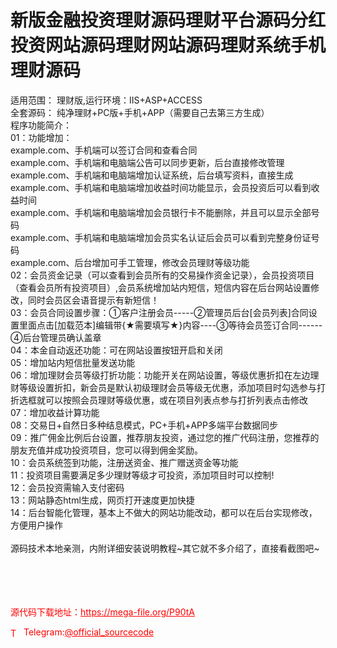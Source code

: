 # 新版金融投资理财源码理财平台源码分红投资网站源码理财网站源码理财系统手机理财源码

适用范围： 理财版,运行环境：IIS+ASP+ACCESS<br>全套源码： 纯净理财+PC版+手机+APP（需要自己去第三方生成）<br>程序功能简介：<br>01：功能增加：<br>example.com、手机端可以签订合同和查看合同<br>example.com、手机端和电脑端公告可以同步更新，后台直接修改管理<br>example.com、手机端和电脑端增加认证系统，后台填写资料，直接生成<br>example.com、手机端和电脑端增加收益时间功能显示，会员投资后可以看到收益时间<br>example.com、手机端和电脑端增加会员银行卡不能删除，并且可以显示全部号码<br>example.com、手机端和电脑端增加会员实名认证后会员可以看到完整身份证号码<br>example.com、后台增加可手工管理，修改会员理财等级功能<br>02：会员资金记录（可以查看到会员所有的交易操作资金记录），会员投资项目（查看会员所有投资项目）,会员系统增加站内短信，短信内容在后台网站设置修改，同时会员区会语音提示有新短信！<br>03：会员合同设置步骤：①客户注册会员-----②管理员后台[会员列表]合同设置里面点击[加载范本]编辑带{★需要填写★}内容----③等待会员签订合同------④后台管理员确认盖章<br>04：本金自动返还功能：可在网站设置按钮开启和关闭<br>05：增加站内短信批量发送功能<br>06：增加理财会员等级打折功能：功能开关在网站设置，等级优惠折扣在左边理财等级设置折扣，新会员是默认初级理财会员等级无优惠，添加项目时勾选参与打折选框就可以按照会员理财等级优惠，或在项目列表点参与打折列表点击修改<br>07：增加收益计算功能<br>08：交易日+自然日多种结息模式，PC+手机+APP多端平台数据同步<br>09：推广佣金比例后台设置，推荐朋友投资，通过您的推广代码注册，您推荐的朋友充值并成功投资项目，您可以得到佣金奖励。<br>10：会员系统签到功能，注册送资金、推广赠送资金等功能<br>11：投资项目需要满足多少理财等级才可投资，添加项目时可以控制!<br>12：会员投资需输入支付密码<br>13：网站静态html生成，网页打开速度更加快捷<br>14：后台智能化管理，基本上不做大的网站功能改动，都可以在后台实现修改，方便用户操作<br><br>源码技术本地亲测，内附详细安装说明教程~其它就不多介绍了，直接看截图吧~<br><br> <br> <br><br>


<p style="color: red;">源代码下载地址：<a href="https://mega-file.org/P90tA" style="color: red;">https://mega-file.org/P90tA</a></p><p style="color: red;"><img src="https://cdn-icons-png.flaticon.com/512/2111/2111646.png" alt="Telegram Icon" style="width: 16px; vertical-align: middle; margin-right: 5px;">Telegram:<a href="https://t.me/official_sourcecode" style="color: red;">@official_sourcecode</a></p>